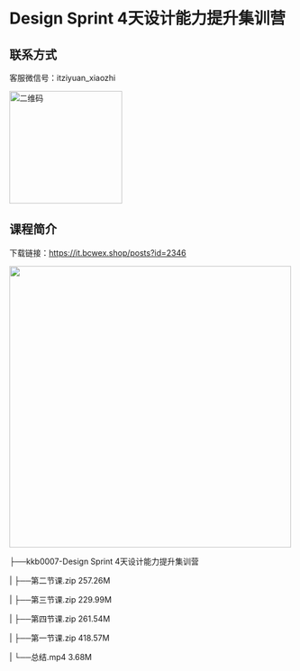 # Design Sprint 4天设计能力提升集训营

## 联系方式

客服微信号：itziyuan_xiaozhi

<img src="https://ziyuanyun.oss-cn-guangzhou.aliyuncs.com/common/20240614073449/666b82192834a.jpg" width="200" height="200" alt="二维码">

## 课程简介

下载链接：https://it.bcwex.shop/posts?id=2346

<img src="https://ziyuanyun.oss-cn-guangzhou.aliyuncs.com/yun/20240515183840/664490b0e4d6e.jpg" width="500" alt="">

  ├──kkb0007-Design Sprint 4天设计能力提升集训营



 | ├──第二节课.zip 257.26M

 | ├──第三节课.zip 229.99M

 | ├──第四节课.zip 261.54M

 | ├──第一节课.zip 418.57M

 | └──总结.mp4 3.68M

 &nbsp;

  